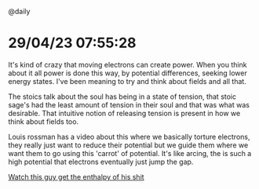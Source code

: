 @daily
# 29/04/23 07:55:28

It's kind of crazy that moving electrons can create power. When you think about it all power is done this way, by
potential differences, seeking lower energy states. I've been meaning to try and think about fields and all that.

The stoics talk about the soul has being in a state of tension, that stoic sage's had the least amount of tension in
their soul and that was what was desirable. That intuitive notion of releasing tension is present in how we think about
fields too.

Louis rossman has a video about this where we basically torture electrons, they really just want to reduce their
potential but we guide them where we want them to go using this 'carrot' of potential. It's like arcing, the is such a
high potential that electrons eventually just jump the gap.

[Watch this guy get the enthalpy of his shit](https://www.youtube.com/watch?v=9wZ0wTqJIxY)
